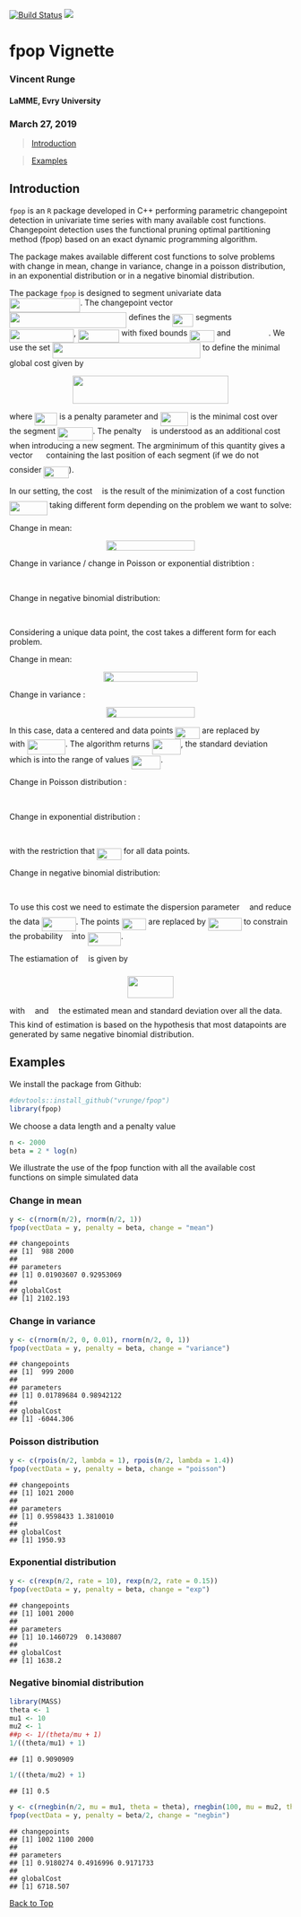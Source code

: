 <a id="top"></a>

[![Build Status](https://travis-ci.com/vrunge/fpop.svg?branch=master)](https://travis-ci.com/vrunge/fpop)
[![](https://img.shields.io/badge/docs-vignettes-blue.svg)](https://github.com/vrunge/fpop)

<!-- 
%\VignetteEngine{knitr::rmarkdown} 
%\VignetteIndexEntry{An Introduction to gfpop}
--> 

# fpop Vignette
### Vincent Runge
#### LaMME, Evry University
### March 27, 2019

> [Introduction](#intro)

> [Examples](#ex)

<a id="intro"></a>

## Introduction

`fpop` is an `R` package developed in C++ performing parametric changepoint detection in univariate time series with many available cost functions. Changepoint detection uses the functional pruning optimal partitioning method (fpop) based on an exact dynamic programming algorithm.

The package makes available different cost functions to solve problems with change in mean, change in variance, change in a poisson distribution, in an exponential distribution or in a negative binomial distribution.

The package `fpop` is designed to segment univariate data <img src="/tex/b704a970e46e8418f3ef56718438b122.svg?invert_in_darkmode&sanitize=true" align=middle width=126.38913869999998pt height=24.65753399999998pt/>. The changepoint vector <img src="/tex/ed535ca37308856c5f0c6d85b4d4c676.svg?invert_in_darkmode&sanitize=true" align=middle width=209.11492305pt height=27.91243950000002pt/> defines the <img src="/tex/33359de825e43daa97171e27f6558ae9.svg?invert_in_darkmode&sanitize=true" align=middle width=37.38576269999999pt height=22.831056599999986pt/> segments <img src="/tex/97a268c17395aace06ce389334ba5322.svg?invert_in_darkmode&sanitize=true" align=middle width=115.02097364999997pt height=24.65753399999998pt/>, <img src="/tex/59680c09e0e2d723d0bcf2005047b028.svg?invert_in_darkmode&sanitize=true" align=middle width=73.18587374999998pt height=22.831056599999986pt/> with fixed bounds <img src="/tex/370a29c873e3d269a6111aa219085d0b.svg?invert_in_darkmode&sanitize=true" align=middle width=44.697406049999984pt height=21.18721440000001pt/> and  <img src="/tex/afdb85da7c3e7b7c3d226050994dbf5f.svg?invert_in_darkmode&sanitize=true" align=middle width=63.70246739999999pt height=14.15524440000002pt/>. We use the set <img src="/tex/36dd5900c84c0ddd4a48f4858bbd6e8f.svg?invert_in_darkmode&sanitize=true" align=middle width=264.26770754999995pt height=27.91243950000002pt/> to define the minimal global cost given by

<p align="center"><img src="/tex/55e63ede9d3bc1ac8c64fa74af425a24.svg?invert_in_darkmode&sanitize=true" align=middle width=277.1488236pt height=49.315569599999996pt/></p>

where <img src="/tex/99751e94989c68f9be0f6aa442bc80d5.svg?invert_in_darkmode&sanitize=true" align=middle width=40.302373649999986pt height=22.831056599999986pt/> is a penalty parameter and <img src="/tex/a44ff4154fc3bc708e9e752a14051324.svg?invert_in_darkmode&sanitize=true" align=middle width=49.762892849999986pt height=24.65753399999998pt/> is the minimal cost over the segment <img src="/tex/add1478513cabbadcd5004323f01b74c.svg?invert_in_darkmode&sanitize=true" align=middle width=62.71697189999998pt height=24.65753399999998pt/>. The penalty <img src="/tex/8217ed3c32a785f0b5aad4055f432ad8.svg?invert_in_darkmode&sanitize=true" align=middle width=10.16555099999999pt height=22.831056599999986pt/> is understood as an additional cost when introducing a new segment. The argminimum of this quantity gives a vector <img src="/tex/fa1931c6895840344a67aa4df9cf3f59.svg?invert_in_darkmode&sanitize=true" align=middle width=15.782028899999991pt height=22.63846199999998pt/> containing the last position of each segment (if we do not consider <img src="/tex/370a29c873e3d269a6111aa219085d0b.svg?invert_in_darkmode&sanitize=true" align=middle width=44.697406049999984pt height=21.18721440000001pt/>).

In our setting, the cost <img src="/tex/db5f7b3e9934fbc5a2859d88c4ba84a3.svg?invert_in_darkmode&sanitize=true" align=middle width=9.614228249999991pt height=22.465723500000017pt/> is the result of the minimization of a cost function <img src="/tex/20defdf68c7f0df78ac5c7312922f7b7.svg?invert_in_darkmode&sanitize=true" align=middle width=67.62772499999998pt height=24.65753399999998pt/> taking different form depending on the problem we want to solve:

Change in mean:

<p align="center"><img src="/tex/fffcde56d44d0088c63ec7f5f1443c3f.svg?invert_in_darkmode&sanitize=true" align=middle width=158.25197025pt height=18.312383099999998pt/></p>

Change in variance / change in Poisson or exponential distribtion :

<p align="center"><img src="/tex/aaf7c18bae591dd9981618e5d7193d28.svg?invert_in_darkmode&sanitize=true" align=middle width=187.63551345pt height=16.438356pt/></p>

Change in negative binomial distribution:

<p align="center"><img src="/tex/e0d8e1db9ae480cb2ed15260074ac36f.svg?invert_in_darkmode&sanitize=true" align=middle width=265.48935105pt height=16.438356pt/></p>

Considering a unique data point, the cost takes a different form for each problem.

Change in mean:

<p align="center"><img src="/tex/2e6456aeebbb17eaac4d855931e8a3be.svg?invert_in_darkmode&sanitize=true" align=middle width=167.73038369999998pt height=18.312383099999998pt/></p>

Change in variance :

<p align="center"><img src="/tex/355b2841c20631d746ffa6a05b4a41aa.svg?invert_in_darkmode&sanitize=true" align=middle width=158.23657244999998pt height=18.312383099999998pt/></p>

In this case, data a centered and data points <img src="/tex/aeeadff394a47eb25004f564c74ed751.svg?invert_in_darkmode&sanitize=true" align=middle width=43.66906829999999pt height=21.18721440000001pt/> are replaced by <img src="/tex/31dfd4fcc5fae583745a58bb17f8a473.svg?invert_in_darkmode&sanitize=true" align=middle width=42.12224939999999pt height=14.15524440000002pt/> with <img src="/tex/6f0d4c93d5e4c97f2a254622a0c64540.svg?invert_in_darkmode&sanitize=true" align=middle width=68.40755624999998pt height=26.76175259999998pt/>. The algorithm returns <img src="/tex/bdf4d2f04320c1f3fd24b8115a106321.svg?invert_in_darkmode&sanitize=true" align=middle width=51.287539049999985pt height=27.77565449999998pt/>, the standard deviation which is into the range of values <img src="/tex/2546a5b3fd7ffe4a3bb8929f05031c3f.svg?invert_in_darkmode&sanitize=true" align=middle width=52.33455975pt height=24.65753399999998pt/>.


Change in Poisson distribution :

<p align="center"><img src="/tex/eb65fec4d6b7f9399b63a6e2dc9f5199.svg?invert_in_darkmode&sanitize=true" align=middle width=153.60177195pt height=16.438356pt/></p>

Change in exponential distribution :

<p align="center"><img src="/tex/790783d8e4cfa7d3bc5fb83a6a30bde9.svg?invert_in_darkmode&sanitize=true" align=middle width=150.8621136pt height=16.438356pt/></p>

with the restriction that <img src="/tex/835160c38364cb49de65a8f867bd01a7.svg?invert_in_darkmode&sanitize=true" align=middle width=43.66906829999999pt height=21.18721440000001pt/> for all data points.

Change in negative binomial distribution:

<p align="center"><img src="/tex/7bc93e7a79b8cb10987e37e3d1cdde35.svg?invert_in_darkmode&sanitize=true" align=middle width=212.76086039999998pt height=16.438356pt/></p>

To use this cost we need to estimate the dispersion parameter <img src="/tex/f50853d41be7d55874e952eb0d80c53e.svg?invert_in_darkmode&sanitize=true" align=middle width=9.794543549999991pt height=22.831056599999986pt/> and reduce the data <img src="/tex/c36ec8a3091d8d3161307d4776dc5f2c.svg?invert_in_darkmode&sanitize=true" align=middle width=60.88276589999998pt height=24.65753399999998pt/>.
The points <img src="/tex/aeeadff394a47eb25004f564c74ed751.svg?invert_in_darkmode&sanitize=true" align=middle width=43.66906829999999pt height=21.18721440000001pt/> are replaced by <img src="/tex/58de7d1f63716d08fa779ae10f0e2bd9.svg?invert_in_darkmode&sanitize=true" align=middle width=59.72793914999999pt height=22.853275500000024pt/> to constrain the probability <img src="/tex/2ec6e630f199f589a2402fdf3e0289d5.svg?invert_in_darkmode&sanitize=true" align=middle width=8.270567249999992pt height=14.15524440000002pt/> into <img src="/tex/4d43f62a3d7f50890bf044f4d77532c5.svg?invert_in_darkmode&sanitize=true" align=middle width=59.64033239999999pt height=24.65753399999998pt/>.

The estiamation of <img src="/tex/f50853d41be7d55874e952eb0d80c53e.svg?invert_in_darkmode&sanitize=true" align=middle width=9.794543549999991pt height=22.831056599999986pt/> is given by

<p align="center"><img src="/tex/7cc02b62f5d162cd1980e19b9020fe3d.svg?invert_in_darkmode&sanitize=true" align=middle width=81.03820724999999pt height=38.973783749999996pt/></p>

with <img src="/tex/fb2c407771af04095047a75aab1127e2.svg?invert_in_darkmode&sanitize=true" align=middle width=9.90492359999999pt height=22.831056599999986pt/> and <img src="/tex/d9199ce48a4cddb329cead7e224c336e.svg?invert_in_darkmode&sanitize=true" align=middle width=9.98290094999999pt height=22.831056599999986pt/> the estimated mean and standard deviation over all the data. This kind of estimation is based on the hypothesis that most datapoints are generated by same negative binomial distribution.


<a id="ex"></a>

## Examples

We install the package from Github:

```r
#devtools::install_github("vrunge/fpop")
library(fpop)
```

We choose a data length and a penalty value

```r
n <- 2000
beta = 2 * log(n)
```

We illustrate the use of the fpop function with all the available cost functions on simple simulated data

### Change in mean


```r
y <- c(rnorm(n/2), rnorm(n/2, 1))
fpop(vectData = y, penalty = beta, change = "mean")
```

```
## changepoints
## [1]  988 2000
## 
## parameters
## [1] 0.01903607 0.92953069
## 
## globalCost
## [1] 2102.193
```

### Change in variance


```r
y <- c(rnorm(n/2, 0, 0.01), rnorm(n/2, 0, 1))
fpop(vectData = y, penalty = beta, change = "variance")
```

```
## changepoints
## [1]  999 2000
## 
## parameters
## [1] 0.01789684 0.98942122
## 
## globalCost
## [1] -6044.306
```

### Poisson distribution


```r
y <- c(rpois(n/2, lambda = 1), rpois(n/2, lambda = 1.4))
fpop(vectData = y, penalty = beta, change = "poisson")
```

```
## changepoints
## [1] 1021 2000
## 
## parameters
## [1] 0.9598433 1.3810010
## 
## globalCost
## [1] 1950.93
```


### Exponential distribution


```r
y <- c(rexp(n/2, rate = 10), rexp(n/2, rate = 0.15))
fpop(vectData = y, penalty = beta, change = "exp")
```

```
## changepoints
## [1] 1001 2000
## 
## parameters
## [1] 10.1460729  0.1430807
## 
## globalCost
## [1] 1638.2
```


### Negative binomial distribution


```r
library(MASS)
theta <- 1
mu1 <- 10
mu2 <- 1
##p <- 1/(theta/mu + 1)
1/((theta/mu1) + 1)
```

```
## [1] 0.9090909
```

```r
1/((theta/mu2) + 1)
```

```
## [1] 0.5
```

```r
y <- c(rnegbin(n/2, mu = mu1, theta = theta), rnegbin(100, mu = mu2, theta = theta), rnegbin(n/2 - 100, mu = mu1, theta = theta))
fpop(vectData = y, penalty = beta/2, change = "negbin")
```

```
## changepoints
## [1] 1002 1100 2000
## 
## parameters
## [1] 0.9180274 0.4916996 0.9171733
## 
## globalCost
## [1] 6718.507
```

[Back to Top](#top)
